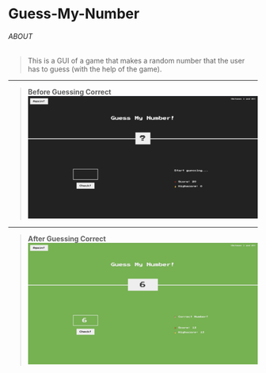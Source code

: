 # Guess-My-Number

###### ABOUT

> This is a GUI of a game that makes a random number that the user has to guess (with the help of the game).

---

> **Before Guessing Correct**![Game in Play](./Images/before.png)

---

> **After Guessing Correct**![Game in Play](Images/after.png)
